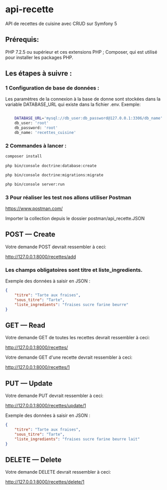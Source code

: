 # api-recette
API de recettes de cuisine avec CRUD sur Symfony 5

## Prérequis:

PHP 7.2.5 ou supérieur et ces extensions PHP ;
Composer, qui est utilisé pour installer les packages PHP.

## Les étapes à suivre :


### 1 Configuration de base de données :

Les paramètres de la connexion à la base de donne sont stockées dans la variable DATABASE_URL qui existe dans la fichier .env.
    Exemple:

```bash

    DATABASE_URL='mysql://db_user:db_password@127.0.0.1:3306/db_name'
    db_user: 'root'
    db_password: 'root'
    db_name: 'recettes_cuisine'
```

### 2 Commandes à lancer : 

```bash
composer install
  
php bin/console doctrine:database:create

php bin/console doctrine:migrations:migrate

php bin/console server:run 
```

### 3 Pour réaliser les test nos allons utiliser Postman 

https://www.postman.com/

Importer la collection depuis le dossier postman/api_recette.JSON


## POST — Create
Votre demande POST devrait ressembler à ceci:

http://127.0.0.1:8000/recettes/add

### Les champs obligatoires sont titre et liste_ingredients.

Exemple des données à saisir en JSON :

```json
{
    "titre": "Tarte aux fraises",
    "sous_titre": "Tarte",
    "liste_ingredients": "fraises sucre farine beurre"
}
```

## GET — Read
Votre demande GET de toutes les recettes devrait ressembler à ceci:

http://127.0.0.1:8000/recettes/

Votre demande GET d'une recette devrait ressembler à ceci:

http://127.0.0.1:8000/recettes/1


## PUT — Update
Votre demande PUT devrait ressembler à ceci:

http://127.0.0.1:8000/recettes/update/1

Exemple des données à saisir en JSON :

```json
{
    "titre": "Tarte aux fraises",
    "sous_titre": "Tarte",
    "liste_ingredients": "fraises sucre farine beurre lait"
}
```

## DELETE — Delete
Votre demande DELETE devrait ressembler à ceci:

http://127.0.0.1:8000/recettes/delete/1
